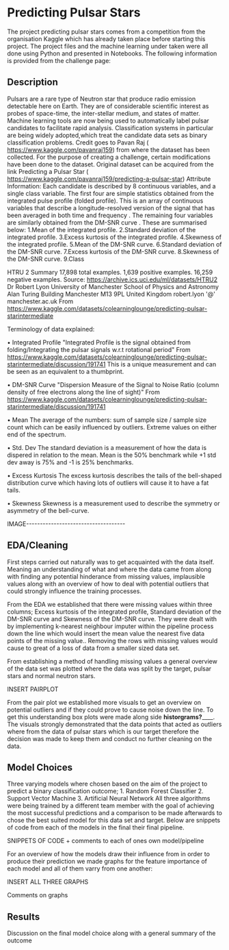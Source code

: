 # Predicting Pulsar Stars

The project predicting pulsar stars comes from a competition from the organisation Kaggle which has already taken place before starting this project. The project files and the machine learning under taken were all done using Python and presented in Notebooks. The following information is provided from the challenge page:

## Description
Pulsars are a rare type of Neutron star that produce radio emission detectable here on Earth. They are of considerable scientific interest as probes of space-time, the inter-stellar medium, and states of matter. Machine learning tools are now being used to automatically label pulsar candidates to facilitate rapid analysis. Classification systems in particular are being widely adopted,which treat the candidate data sets as binary classification problems.
Credit goes to Pavan Raj ( https://www.kaggle.com/pavanraj159) from where the dataset has been collected. For the purpose of creating a challenge, certain modifications have been done to the dataset.
Original dataset can be acquired from the link Predicting a Pulsar Star ( https://www.kaggle.com/pavanraj159/predicting-a-pulsar-star)
Attribute Information:
Each candidate is described by 8 continuous variables, and a single class variable. The first four are simple statistics obtained from the integrated pulse profile (folded profile). This is an array of continuous variables that describe a longitude-resolved version of the signal that has been averaged in both time and frequency . The remaining four variables are similarly obtained from the DM-SNR curve . These are summarised below:
1.Mean of the integrated profile.
2.Standard deviation of the integrated profile.
3.Excess kurtosis of the integrated profile.
4.Skewness of the integrated profile.
5.Mean of the DM-SNR curve.
6.Standard deviation of the DM-SNR curve.
7.Excess kurtosis of the DM-SNR curve.
8.Skewness of the DM-SNR curve.
9.Class

HTRU 2 Summary
17,898 total examples.
1,639 positive examples.
16,259 negative examples.
Source:  https://archive.ics.uci.edu/ml/datasets/HTRU2
Dr Robert Lyon
University of Manchester
School of Physics and Astronomy
Alan Turing Building
Manchester M13 9PL
United Kingdom
robert.lyon '@' manchester.ac.uk
From <https://www.kaggle.com/datasets/colearninglounge/predicting-pulsar-starintermediate> 



Terminology of data explained:

• Integrated Profile
"Integrated Profile is the signal obtained from folding/Integrating the pulsar signals w.r.t rotational period"
From <https://www.kaggle.com/datasets/colearninglounge/predicting-pulsar-starintermediate/discussion/191741> 
This is a unique measurement and can be seen as an equivalent to a thumbprint.

• DM-SNR Curve
"Dispersion Measure of the Signal to Noise Ratio (column density of free electrons along the line of sight)"
From <https://www.kaggle.com/datasets/colearninglounge/predicting-pulsar-starintermediate/discussion/191741> 

• Mean
The average of the numbers: sum of sample size  / sample size count which can be easily influenced by outliers. Extreme values on either end of the spectrum.

• Std. Dev
The standard deviation is a measurement of how the data is dispered in relation to the mean. Mean is the 50% benchmark while +1 std dev away is 75% and -1 is 25% benchmarks.

• Excess Kurtosis
The excess kurtosis describes the tails of the bell-shaped distribution curve which having lots of outliers will cause it to have a fat tails.

• Skewness
Skewness is a measurement used to describe the symmetry or asymmetry of the bell-curve.

IMAGE------------------------------------


## EDA/Cleaning
First steps carried out naturally was to get acquainted with the data itself. Meaning an understanding of what and where the data came from along with finding any potential hinderance from missing values, implausible values along with an overview of how to deal with potential outliers that could strongly influence the training processes.

From the EDA we established that there were missing values within three columns; Excess kurtosis of the integrated profile, Standard deviation of the DM-SNR curve and Skewness of the DM-SNR curve. They were dealt with by implementing k-nearest neighbour imputer within the pipeline process down the line which would insert the mean value the nearest five data points of the missing value.. Removing the rows with missing values would cause to great of a loss of data from a smaller sized data set.

From establishing a method of handling missing values a general overview of the data set was plotted where the data was split by the target, pulsar stars and normal neutron stars.


INSERT PAIRPLOT


From the pair plot we established more visuals to get an overview on potential outliers and if they could prove to cause noise down the line. To get this understanding box plots were made along side __historgrams?______. The visuals strongly demonstrated that the data points that acted as outliers where from the data of pulsar stars which is our target therefore the decision was made to keep them and conduct no further cleaning on the data.

## Model Choices
Three varying models where chosen based on the aim of the project to predict a binary classification outcome;
	1. Random Forest Classifier
	2. Support Vector Machine
	3. Artificial Neural Network
All three algorithms were being trained by a different team member with the goal of achieving the most successful predictions and a comparison to be made afterwards to chose the best suited model for this data set and target. Below are snippets of code from each of the models in the final their final pipeline.

SNIPPETS OF CODE + comments to each of ones own model/pipeline 


For an overview of how the models draw their influence from in order to produce their prediction we made graphs for the feature importance of each model and all of them varry from one another:

INSERT ALL THREE GRAPHS

Comments on graphs


## Results
Discussion on the final model choice along with a general summary of the outcome
